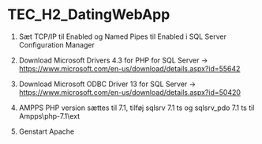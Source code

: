 # TEC_H2_DatingWebApp

1. Sæt TCP/IP til Enabled og Named Pipes til Enabled i SQL Server Configuration Manager
2. Download Microsoft Drivers 4.3 for PHP for SQL Server -> https://www.microsoft.com/en-us/download/details.aspx?id=55642
3. Download Microsoft ODBC Driver 13 for SQL Server -> https://www.microsoft.com/en-us/download/details.aspx?id=50420

4. AMPPS PHP version sættes til 7.1, tilføj sqlsrv 7.1 ts og sqlsrv_pdo 7.1 ts til Ampps\php-7.1\ext
5. Genstart Apache
